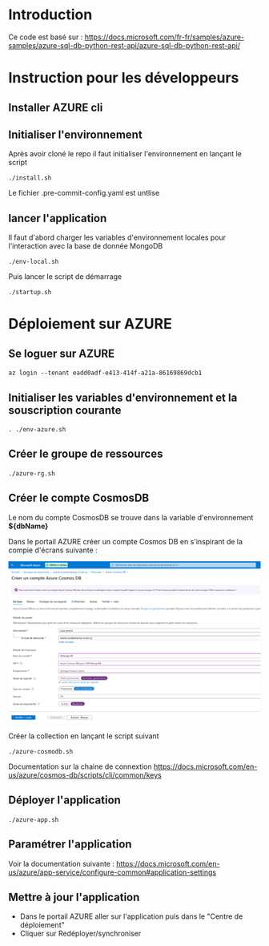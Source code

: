 
# Introduction

Ce code est basé sur : https://docs.microsoft.com/fr-fr/samples/azure-samples/azure-sql-db-python-rest-api/azure-sql-db-python-rest-api/


# Instruction pour les développeurs


## Installer AZURE cli

## Initialiser l'environnement

Après avoir cloné le repo il faut initialiser l'environnement en lançant le script

```
./install.sh
```

Le fichier .pre-commit-config.yaml est untlise


## lancer l'application

Il faut d'abord charger les variables d'environnement locales pour l'interaction avec la base de donnée MongoDB
```
./env-local.sh
```

Puis lancer le script de démarrage
```
./startup.sh
```

# Déploiement sur AZURE

## Se loguer sur AZURE
```
az login --tenant eadd0adf-e413-414f-a21a-86169869dcb1
```

## Initialiser les variables d'environnement et la souscription courante
```
. ./env-azure.sh
```

## Créer le groupe de ressources
```
./azure-rg.sh
```

## Créer le compte CosmosDB

Le nom du compte CosmosDB se trouve dans la variable d'environnement __${dbName}__

Dans le portail AZURE créer un compte Cosmos DB en s'inspirant de la compie d'écrans suivante :

![](./docs/ecran-creation-cosmodb.png)

Créer la collection en lançant le script suivant

```
./azure-cosmodb.sh
```

Documentation sur la chaine de connextion
https://docs.microsoft.com/en-us/azure/cosmos-db/scripts/cli/common/keys

## Déployer l'application

```
./azure-app.sh
```

## Paramétrer l'application

Voir la documentation suivante :
https://docs.microsoft.com/en-us/azure/app-service/configure-common#application-settings


## Mettre à jour l'application

- Dans le portail AZURE aller sur l'application puis dans le "Centre de déploiement"
- Cliquer sur Redéployer/synchroniser
